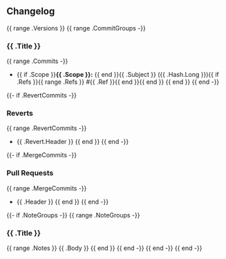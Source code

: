 ## Changelog
{{ range .Versions }}
{{ range .CommitGroups -}}
### {{ .Title }}
{{ range .Commits -}}
- {{ if .Scope }}**{{ .Scope }}:** {{ end }}{{ .Subject }} ({{ .Hash.Long }}){{ if .Refs }}{{ range .Refs }} #{{ .Ref }}{{ end }}{{ end }}
{{ end }}
{{ end -}}

{{- if .RevertCommits -}}
### Reverts
{{ range .RevertCommits -}}
- {{ .Revert.Header }}
{{ end }}
{{ end -}}

{{- if .MergeCommits -}}
### Pull Requests
{{ range .MergeCommits -}}
- {{ .Header }}
{{ end }}
{{ end -}}

{{- if .NoteGroups -}}
{{ range .NoteGroups -}}
### {{ .Title }}
{{ range .Notes }}
{{ .Body }}
{{ end }}
{{ end -}}
{{ end -}}
{{ end -}}
